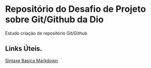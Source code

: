 # Repositório do Desafio de Projeto sobre Git/Github da Dio
Estudo criação de repositório Git/Github

## Links Úteis.
[Sintaxe Basica Markdown](https://www.markdownguide.org/)

